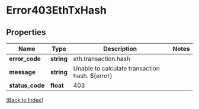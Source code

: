 # Error403EthTxHash

## Properties

Name | Type | Description | Notes
------------ | ------------- | ------------- | -------------
**error_code** | **string** | eth.transaction.hash |
**message** | **string** | Unable to calculate transaction hash. ${error} |
**status_code** | **float** | 403 |

[[Back to Index]](../index.md)
